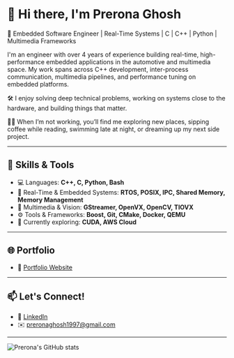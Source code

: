 # 👋 Hi there, I'm Prerona Ghosh

🎯 Embedded Software Engineer | Real-Time Systems | C | C++ | Python | Multimedia Frameworks

I'm an engineer with over 4 years of experience building real-time, high-performance embedded applications in the automotive and multimedia space. My work spans across C++ development, inter-process communication, multimedia pipelines, and performance tuning on embedded platforms.

🛠️ I enjoy solving deep technical problems, working on systems close to the hardware, and building things that matter.

🧘‍♀️ When I’m not working, you’ll find me exploring new places, sipping coffee while reading, swimming late at night, or dreaming up my next side project.

---

## 🔧 Skills & Tools

- 💻 Languages: **C++, C, Python, Bash**
- 🔁 Real-Time & Embedded Systems: **RTOS, POSIX, IPC, Shared Memory, Memory Management**
- 🎥 Multimedia & Vision: **GStreamer, OpenVX, OpenCV, TIOVX**
- ⚙️ Tools & Frameworks: **Boost, Git, CMake, Docker, QEMU**
- 🧠 Currently exploring: **CUDA, AWS Cloud**

---

## 🌐 Portfolio

- 🌟 [Portfolio Website](https://preronaghosh.github.io)

---

## 📫 Let's Connect!

- 💼 [LinkedIn](https://www.linkedin.com/in/prerona-ghosh-341930145/)
- ✉️ preronaghosh1997@gmail.com

---

<!-- GitHub Stats (optional) -->
![Prerona's GitHub stats](https://github-readme-stats.vercel.app/api?username=preronaghosh&show_icons=true&theme=calm)
